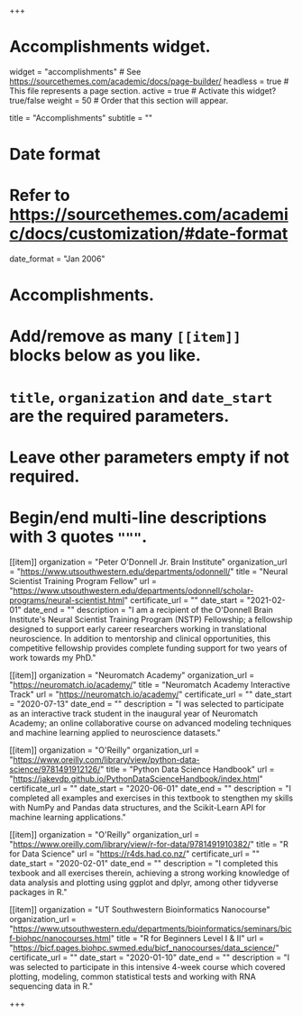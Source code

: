 +++
# Accomplishments widget.
widget = "accomplishments"  # See https://sourcethemes.com/academic/docs/page-builder/
headless = true  # This file represents a page section.
active = true  # Activate this widget? true/false
weight = 50  # Order that this section will appear.

title = "Accomplish&shy;ments"
subtitle = ""

# Date format
#   Refer to https://sourcethemes.com/academic/docs/customization/#date-format
date_format = "Jan 2006"

# Accomplishments.
#   Add/remove as many `[[item]]` blocks below as you like.
#   `title`, `organization` and `date_start` are the required parameters.
#   Leave other parameters empty if not required.
#   Begin/end multi-line descriptions with 3 quotes `"""`.

[[item]]
  organization = "Peter O'Donnell Jr. Brain Institute"
  organization_url = "https://www.utsouthwestern.edu/departments/odonnell/"
  title = "Neural Scientist Training Program Fellow"
  url = "https://www.utsouthwestern.edu/departments/odonnell/scholar-programs/neural-scientist.html"
  certificate_url = ""
  date_start = "2021-02-01"
  date_end = ""
  description = "I am a recipient of the O'Donnell Brain Institute's Neural Scientist Training Program (NSTP) Fellowship; a fellowship designed to support early career researchers working in translational neuroscience. In addition to mentorship and clinical opportunities, this competitive fellowship provides complete funding support for two years of work towards my PhD."


[[item]]
  organization = "Neuromatch Academy"
  organization_url = "https://neuromatch.io/academy/"
  title = "Neuromatch Academy Interactive Track"
  url = "https://neuromatch.io/academy/"
  certificate_url = ""
  date_start = "2020-07-13"
  date_end = ""
  description = "I was selected to participate as an interactive track student in the inaugural year of Neuromatch Academy; an online collaborative course on advanced modeling techniques and machine learning applied to neuroscience datasets."

[[item]]
  organization = "O'Reilly"
  organization_url = "https://www.oreilly.com/library/view/python-data-science/9781491912126/"
  title = "Python Data Science Handbook"
  url = "https://jakevdp.github.io/PythonDataScienceHandbook/index.html"
  certificate_url = ""
  date_start = "2020-06-01"
  date_end = ""
  description = "I completed all examples and exercises in this textbook to stengthen my skills with NumPy and Pandas data structures, and the Scikit-Learn API for machine learning applications."
  
[[item]]
  organization = "O'Reilly"
  organization_url = "https://www.oreilly.com/library/view/r-for-data/9781491910382/"
  title = "R for Data Science"
  url = "https://r4ds.had.co.nz/"
  certificate_url = ""
  date_start = "2020-02-01"
  date_end = ""
  description = "I completed this texbook and all exercises therein, achieving a strong working knowledge of data analysis and plotting using ggplot and dplyr, among other tidyverse packages in R."
  
[[item]]
  organization = "UT Southwestern Bioinformatics Nanocourse"
  organization_url = "https://www.utsouthwestern.edu/departments/bioinformatics/seminars/bicf-biohpc/nanocourses.html"
  title = "R for Beginners Level I & II"
  url = "https://bicf.pages.biohpc.swmed.edu/bicf_nanocourses/data_science/"
  certificate_url = ""
  date_start = "2020-01-10"
  date_end = ""
  description = "I was selected to participate in this intensive 4-week course which covered plotting, modeling, common statistical tests and working with RNA sequencing data in R."

+++
